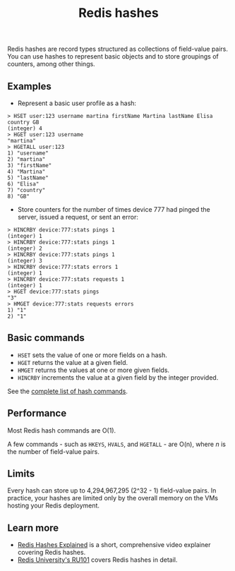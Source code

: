 ﻿---
title: "Redis hashes"
linkTitle: "Hashes"
weight: 40
description: >
    Introduction to Redis hashes
---

Redis hashes are record types structured as collections of field-value pairs.
You can use hashes to represent basic objects and to store groupings of counters, among other things.

## Examples

* Represent a basic user profile as a hash:
```
> HSET user:123 username martina firstName Martina lastName Elisa country GB
(integer) 4
> HGET user:123 username
"martina"
> HGETALL user:123
1) "username"
2) "martina"
3) "firstName"
4) "Martina"
5) "lastName"
6) "Elisa"
7) "country"
8) "GB"
```

* Store counters for the number of times device 777 had pinged the server, issued a request, or sent an error:
```
> HINCRBY device:777:stats pings 1
(integer) 1
> HINCRBY device:777:stats pings 1
(integer) 2
> HINCRBY device:777:stats pings 1
(integer) 3
> HINCRBY device:777:stats errors 1
(integer) 1
> HINCRBY device:777:stats requests 1
(integer) 1
> HGET device:777:stats pings
"3"
> HMGET device:777:stats requests errors
1) "1"
2) "1"
```

## Basic commands

* `HSET` sets the value of one or more fields on a hash.
* `HGET` returns the value at a given field.
* `HMGET` returns the values at one or more given fields.
* `HINCRBY` increments the value at a given field by the integer provided.

See the [complete list of hash commands](https://redis.io/commands/?group=hash).

## Performance

Most Redis hash commands are O(1).

A few commands - such as `HKEYS`, `HVALS`, and `HGETALL` - are O(n), where _n_ is the number of field-value pairs.

## Limits

Every hash can store up to 4,294,967,295 (2^32 - 1) field-value pairs.
In practice, your hashes are limited only by the overall memory on the VMs hosting your Redis deployment.

## Learn more

* [Redis Hashes Explained](https://www.youtube.com/watch?v=-KdITaRkQ-U) is a short, comprehensive video explainer covering Redis hashes.
* [Redis University's RU101](https://university.redis.com/courses/ru101/) covers Redis hashes in detail.
